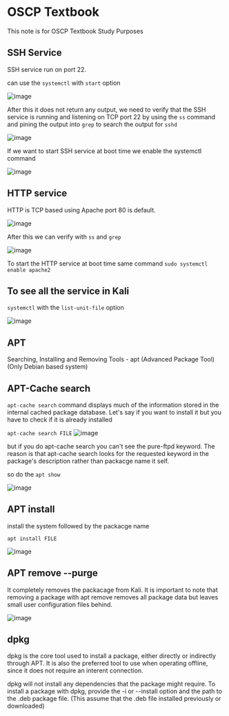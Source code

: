# OSCP Textbook

This note is for OSCP Textbook Study Purposes 

## SSH Service 

SSH service run on port 22.

can use the ```systemctl``` with ```start``` option

![image](https://user-images.githubusercontent.com/79100627/174880396-53afdcdd-38e8-463c-ae05-f3e03091b83f.png)

After this it does not return any output, we need to verify that the SSH service is running and listening on TCP port 22 by using the ```ss``` command and pining the output into ```grep``` to search the output for ```sshd```

![image](https://user-images.githubusercontent.com/79100627/174880582-cfe922ac-dd55-4e5c-b7a9-3a93c8deee60.png)

If we want to start SSH service at boot time we enable the systemctl command 

![image](https://user-images.githubusercontent.com/79100627/174880842-8f2f6dd2-b8c3-4967-a174-63170208799f.png)

## HTTP service 

HTTP is TCP based using Apache port 80 is default.

![image](https://user-images.githubusercontent.com/79100627/174881032-51757bb2-be29-4897-a763-58bb839c3f48.png)

After this we can verify with ```ss``` and ```grep```

![image](https://user-images.githubusercontent.com/79100627/174881185-a0b32cfc-1487-4e05-b732-4713c16acc47.png)

To start the HTTP service at boot time same command ```sudo systemctl enable apache2```

## To see all the service in Kali 

```systemctl``` with the ```list-unit-file``` option 

![image](https://user-images.githubusercontent.com/79100627/174881720-6cdddf2d-7db5-4c82-8482-ed90ad72a8ff.png)

## APT

Searching, Installing and Removing Tools - apt (Advanced Package Tool) (Only Debian based system) 

## APT-Cache search 

```apt-cache search``` command displays much of the information stored in the internal cached package database. Let's say if you want to install it but you have to check if it is already installed

```apt-cache search FILE```
![image](https://user-images.githubusercontent.com/79100627/174882523-8de308d6-c0a3-46bc-84b6-ee266e3fd2ca.png)

but if you do apt-cache search you can't see the pure-ftpd keyword. The reason is that apt-cache search looks for the requested keyword in the package's description rather than packacge name it self. 

so do the ```apt show``` 

![image](https://user-images.githubusercontent.com/79100627/174882793-0e1491c0-7ee7-47a5-bc98-ac40301a670d.png)

## APT install 

install the system followed by the packacge name 

```apt install FILE```

![image](https://user-images.githubusercontent.com/79100627/174882991-81dd88f6-0795-4484-b3e7-fa418626adba.png)

## APT remove --purge 

It completely removes the packacage from Kali. It is important to note that removing a package with apt remove removes all package data but leaves small user configuration files behind. 

![image](https://user-images.githubusercontent.com/79100627/174883250-35f23403-5cff-4587-b748-b8e828fbe476.png)

## dpkg 

dpkg is the core tool used to install a package, either directly or indirectly through APT. It is also the preferred tool to use when operating offline, since it does not require an interent connection. 

dpkg will not install any dependencies that the package might require. To install a package with dpkg, provide the -i or --install option and the path to the .deb package file. (This assume that the .deb file installed previously or downloaded)


